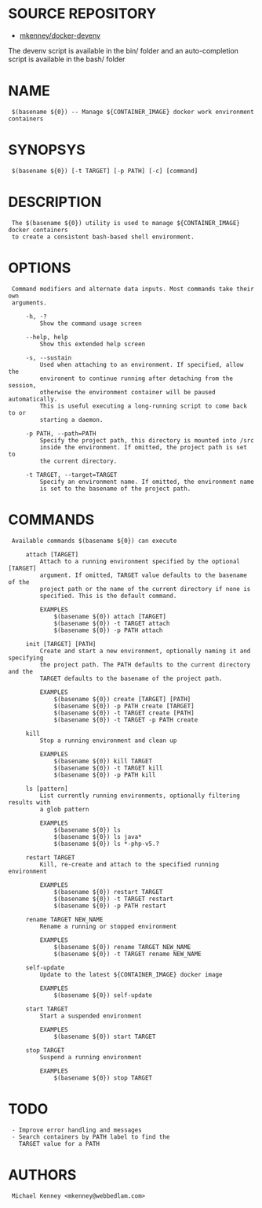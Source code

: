 # SOURCE REPOSITORY

* [mkenney/docker-devenv](https://github.com/mkenney/docker-devenv)

The devenv script is available in the bin/ folder and an auto-completion
script is available in the bash/ folder

# NAME
     $(basename ${0}) -- Manage ${CONTAINER_IMAGE} docker work environment containers

# SYNOPSYS
     $(basename ${0}) [-t TARGET] [-p PATH] [-c] [command]

# DESCRIPTION
     The $(basename ${0}) utility is used to manage ${CONTAINER_IMAGE} docker containers
     to create a consistent bash-based shell environment.

# OPTIONS
     Command modifiers and alternate data inputs. Most commands take their own
     arguments.

         -h, -?
             Show the command usage screen

         --help, help
             Show this extended help screen

         -s, --sustain
             Used when attaching to an environment. If specified, allow the
             environent to continue running after detaching from the session,
             otherwise the environment container will be paused automatically.
             This is useful executing a long-running script to come back to or
             starting a daemon.

         -p PATH, --path=PATH
             Specify the project path, this directory is mounted into /src
             inside the environment. If omitted, the project path is set to
             the current directory.

         -t TARGET, --target=TARGET
             Specify an environment name. If omitted, the environment name
             is set to the basename of the project path.

# COMMANDS
     Available commands $(basename ${0}) can execute

         attach [TARGET]
             Attach to a running environment specified by the optional [TARGET]
             argument. If omitted, TARGET value defaults to the basename of the
             project path or the name of the current directory if none is
             specified. This is the default command.

             EXAMPLES
                 $(basename ${0}) attach [TARGET]
                 $(basename ${0}) -t TARGET attach
                 $(basename ${0}) -p PATH attach

         init [TARGET] [PATH]
             Create and start a new environment, optionally naming it and specifying
             the project path. The PATH defaults to the current directory and the
             TARGET defaults to the basename of the project path.

             EXAMPLES
                 $(basename ${0}) create [TARGET] [PATH]
                 $(basename ${0}) -p PATH create [TARGET]
                 $(basename ${0}) -t TARGET create [PATH]
                 $(basename ${0}) -t TARGET -p PATH create

         kill
             Stop a running environment and clean up

             EXAMPLES
                 $(basename ${0}) kill TARGET
                 $(basename ${0}) -t TARGET kill
                 $(basename ${0}) -p PATH kill

         ls [pattern]
             List currently running environments, optionally filtering results with
             a glob pattern

             EXAMPLES
                 $(basename ${0}) ls
                 $(basename ${0}) ls java*
                 $(basename ${0}) ls *-php-v5.?

         restart TARGET
             Kill, re-create and attach to the specified running environment

             EXAMPLES
                 $(basename ${0}) restart TARGET
                 $(basename ${0}) -t TARGET restart
                 $(basename ${0}) -p PATH restart

         rename TARGET NEW_NAME
             Rename a running or stopped environment

             EXAMPLES
                 $(basename ${0}) rename TARGET NEW_NAME
                 $(basename ${0}) -t TARGET rename NEW_NAME

         self-update
             Update to the latest ${CONTAINER_IMAGE} docker image

             EXAMPLES
                 $(basename ${0}) self-update

         start TARGET
             Start a suspended environment

             EXAMPLES
                 $(basename ${0}) start TARGET

         stop TARGET
             Suspend a running environment

             EXAMPLES
                 $(basename ${0}) stop TARGET

# TODO
     - Improve error handling and messages
     - Search containers by PATH label to find the
       TARGET value for a PATH

# AUTHORS
     Michael Kenney <mkenney@webbedlam.com>
